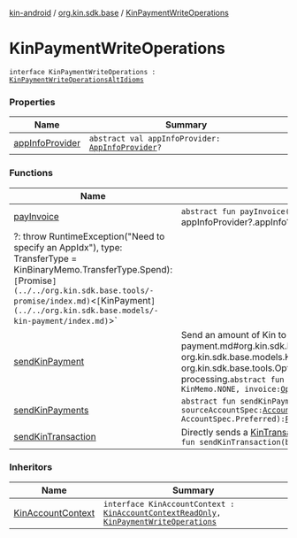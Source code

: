 [kin-android](../../index.md) / [org.kin.sdk.base](../index.md) / [KinPaymentWriteOperations](./index.md)

# KinPaymentWriteOperations

`interface KinPaymentWriteOperations : `[`KinPaymentWriteOperationsAltIdioms`](../-kin-payment-write-operations-alt-idioms/index.md)

### Properties

| Name | Summary |
|---|---|
| [appInfoProvider](app-info-provider.md) | `abstract val appInfoProvider: `[`AppInfoProvider`](../../org.kin.sdk.base.network.services/-app-info-provider/index.md)`?` |

### Functions

| Name | Summary |
|---|---|
| [payInvoice](pay-invoice.md) | `abstract fun payInvoice(invoice: `[`Invoice`](../../org.kin.sdk.base.models/-invoice/index.md)`, destinationAccount: Id, processingAppIdx: `[`AppIdx`](../../org.kin.sdk.base.models/-app-idx/index.md)` = appInfoProvider?.appInfo?.appIndex
            ?: throw RuntimeException("Need to specify an AppIdx"), type: TransferType = KinBinaryMemo.TransferType.Spend): `[`Promise`](../../org.kin.sdk.base.tools/-promise/index.md)`<`[`KinPayment`](../../org.kin.sdk.base.models/-kin-payment/index.md)`>` |
| [sendKinPayment](send-kin-payment.md) | Send an amount of Kin to a [destinationAccount](send-kin-payment.md#org.kin.sdk.base.KinPaymentWriteOperations$sendKinPayment(org.kin.sdk.base.models.KinAmount, org.kin.sdk.base.models.KinAccount.Id, org.kin.sdk.base.models.KinMemo, org.kin.sdk.base.tools.Optional((org.kin.sdk.base.models.Invoice)))/destinationAccount) to the Kin Blockchain for processing.`abstract fun sendKinPayment(amount: `[`KinAmount`](../../org.kin.sdk.base.models/-kin-amount/index.md)`, destinationAccount: Id, memo: `[`KinMemo`](../../org.kin.sdk.base.models/-kin-memo/index.md)` = KinMemo.NONE, invoice: `[`Optional`](../../org.kin.sdk.base.tools/-optional/index.md)`<`[`Invoice`](../../org.kin.sdk.base.models/-invoice/index.md)`> = Optional.empty()): `[`Promise`](../../org.kin.sdk.base.tools/-promise/index.md)`<`[`KinPayment`](../../org.kin.sdk.base.models/-kin-payment/index.md)`>` |
| [sendKinPayments](send-kin-payments.md) | `abstract fun sendKinPayments(payments: `[`List`](https://kotlinlang.org/api/latest/jvm/stdlib/kotlin.collections/-list/index.html)`<`[`KinPaymentItem`](../../org.kin.sdk.base.models/-kin-payment-item/index.md)`>, memo: `[`KinMemo`](../../org.kin.sdk.base.models/-kin-memo/index.md)` = KinMemo.NONE, sourceAccountSpec: `[`AccountSpec`](../../org.kin.sdk.base.models/-account-spec/index.md)` = AccountSpec.Preferred, destinationAccountSpec: `[`AccountSpec`](../../org.kin.sdk.base.models/-account-spec/index.md)` = AccountSpec.Preferred): `[`Promise`](../../org.kin.sdk.base.tools/-promise/index.md)`<`[`List`](https://kotlinlang.org/api/latest/jvm/stdlib/kotlin.collections/-list/index.html)`<`[`KinPayment`](../../org.kin.sdk.base.models/-kin-payment/index.md)`>>` |
| [sendKinTransaction](send-kin-transaction.md) | Directly sends a [KinTransaction](../../org.kin.sdk.base.stellar.models/-kin-transaction/index.md). Currently only exposed to support the kin-android:base-compat library`abstract fun sendKinTransaction(buildTransaction: () -> `[`Promise`](../../org.kin.sdk.base.tools/-promise/index.md)`<`[`KinTransaction`](../../org.kin.sdk.base.stellar.models/-kin-transaction/index.md)`>): `[`Promise`](../../org.kin.sdk.base.tools/-promise/index.md)`<`[`List`](https://kotlinlang.org/api/latest/jvm/stdlib/kotlin.collections/-list/index.html)`<`[`KinPayment`](../../org.kin.sdk.base.models/-kin-payment/index.md)`>>` |

### Inheritors

| Name | Summary |
|---|---|
| [KinAccountContext](../-kin-account-context/index.md) | `interface KinAccountContext : `[`KinAccountContextReadOnly`](../-kin-account-context-read-only/index.md)`, `[`KinPaymentWriteOperations`](./index.md) |
